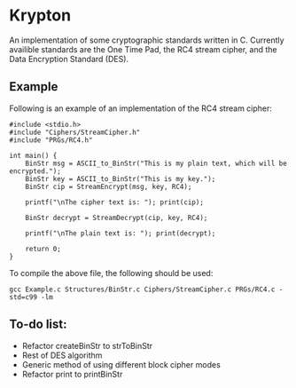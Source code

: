 # Krypton
An implementation of some cryptographic standards written in C. Currently availible standards are the One Time Pad, the RC4 stream cipher, and the Data Encryption Standard (DES).

## Example
Following is an example of an implementation of the RC4 stream cipher:

```
#include <stdio.h>
#include "Ciphers/StreamCipher.h"
#include "PRGs/RC4.h"

int main() {
	BinStr msg = ASCII_to_BinStr("This is my plain text, which will be encrypted.");
	BinStr key = ASCII_to_BinStr("This is my key.");
	BinStr cip = StreamEncrypt(msg, key, RC4);

	printf("\nThe cipher text is: "); print(cip);

	BinStr decrypt = StreamDecrypt(cip, key, RC4);

	printf("\nThe plain text is: "); print(decrypt);

	return 0;
}
```

To compile the above file, the following should be used:

```
gcc Example.c Structures/BinStr.c Ciphers/StreamCipher.c PRGs/RC4.c -std=c99 -lm
```

## To-do list:
* Refactor createBinStr to strToBinStr
* Rest of DES algorithm
* Generic method of using different block cipher modes
* Refactor print to printBinStr
